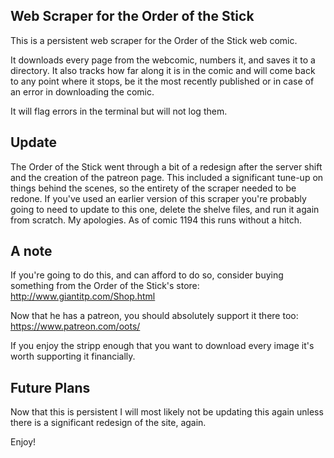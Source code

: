 ## Web Scraper for the Order of the Stick

This is a persistent web scraper for the Order of the Stick web comic.

It downloads every page from the webcomic, numbers it, and saves it to a directory. It also tracks how far along it is in the comic and will come back to any point where it stops, be it the most recently published or in case of an error in downloading the comic.

It will flag errors in the terminal but will not log them. 

## Update

The Order of the Stick went through a bit of a redesign after the server shift and the creation of the patreon page. This included a significant tune-up on things behind the scenes, so the entirety of the scraper needed to be redone. If you've used an earlier version of this scraper you're probably going to need to update to this one, delete the shelve files, and run it again from scratch. My apologies. As of comic 1194 this runs without a hitch. 

## A note

If you're going to do this, and can afford to do so, consider buying something from the Order of the Stick's store: http://www.giantitp.com/Shop.html

Now that he has a patreon, you should absolutely support it there too: https://www.patreon.com/oots/

If you enjoy the stripp enough that you want to download every image it's worth supporting it financially.

## Future Plans

Now that this is persistent I will most likely not be updating this again unless there is a significant redesign of the site, again.

Enjoy!
